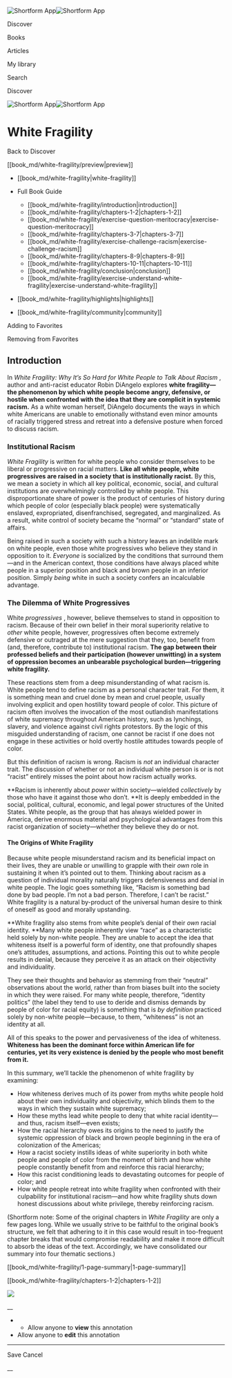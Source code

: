 ![Shortform App](/img/logo.36a2399e.svg)![Shortform App](/img/logo-dark.70c1b072.svg)

Discover

Books

Articles

My library

Search

Discover

![Shortform App](/img/logo.36a2399e.svg)![Shortform App](/img/logo-dark.70c1b072.svg)

# White Fragility

Back to Discover

[[book_md/white-fragility/preview|preview]]

  * [[book_md/white-fragility|white-fragility]]
  * Full Book Guide

    * [[book_md/white-fragility/introduction|introduction]]
    * [[book_md/white-fragility/chapters-1-2|chapters-1-2]]
    * [[book_md/white-fragility/exercise-question-meritocracy|exercise-question-meritocracy]]
    * [[book_md/white-fragility/chapters-3-7|chapters-3-7]]
    * [[book_md/white-fragility/exercise-challenge-racism|exercise-challenge-racism]]
    * [[book_md/white-fragility/chapters-8-9|chapters-8-9]]
    * [[book_md/white-fragility/chapters-10-11|chapters-10-11]]
    * [[book_md/white-fragility/conclusion|conclusion]]
    * [[book_md/white-fragility/exercise-understand-white-fragility|exercise-understand-white-fragility]]
  * [[book_md/white-fragility/highlights|highlights]]
  * [[book_md/white-fragility/community|community]]



Adding to Favorites 

Removing from Favorites 

## Introduction

In _White Fragility: Why It’s So Hard for White People to Talk About Racism_ , author and anti-racist educator Robin DiAngelo explores **white fragility—the phenomenon by which white people become angry, defensive, or hostile when confronted with the idea that they are complicit in systemic racism.** As a white woman herself, DiAngelo documents the ways in which white Americans are unable to emotionally withstand even minor amounts of racially triggered stress and retreat into a defensive posture when forced to discuss racism.

### Institutional Racism

_White Fragility_ is written for white people who consider themselves to be liberal or progressive on racial matters. **Like all white people, white progressives are raised in a society that is institutionally racist.** By this, we mean a society in which all key political, economic, social, and cultural institutions are overwhelmingly controlled by white people. This disproportionate share of power is the product of centuries of history during which people of color (especially black people) were systematically enslaved, expropriated, disenfranchised, segregated, and marginalized. As a result, white control of society became the “normal” or “standard” state of affairs.

Being raised in such a society with such a history leaves an indelible mark on white people, even those white progressives who believe they stand in opposition to it. _Everyone_ is socialized by the conditions that surround them—and in the American context, those conditions have always placed white people in a superior position and black and brown people in an inferior position. Simply _being_ white in such a society confers an incalculable advantage.

### The Dilemma of White Progressives

White _progressives_ , however, believe themselves to stand in opposition to racism. Because of their own belief in their moral superiority relative to _other_ white people, however, progressives often become extremely defensive or outraged at the mere suggestion that they, too, benefit from (and, therefore, contribute to) institutional racism. **The gap between their professed beliefs and their participation (however unwitting) in a system of oppression becomes an unbearable psychological burden—triggering white fragility.**

These reactions stem from a deep misunderstanding of what racism is. White people tend to define racism as a personal character trait. For them, it is something mean and cruel done by mean and cruel people, usually involving explicit and open hostility toward people of color. This picture of racism often involves the invocation of the most outlandish manifestations of white supremacy throughout American history, such as lynchings, slavery, and violence against civil rights protestors. By the logic of this misguided understanding of racism, one cannot be racist if one does not engage in these activities or hold overtly hostile attitudes towards people of color.

But this definition of racism is wrong. Racism is _not_ an individual character trait. The discussion of whether or not an individual white person is or is not “racist” entirely misses the point about how racism actually works.

**Racism is inherently about _power_ within society—wielded _collectively_ by those who have it against those who don’t. **It is deeply embedded in the social, political, cultural, economic, and legal power structures of the United States. White people, as the group that has always wielded power in America, derive enormous material and psychological advantages from this racist organization of society—whether they believe they do or not.

#### The Origins of White Fragility

Because white people misunderstand racism and its beneficial impact on their lives, they are unable or unwilling to grapple with their _own_ role in sustaining it when it’s pointed out to them. Thinking about racism as a question of individual morality naturally triggers defensiveness and denial in white people. The logic goes something like, “Racism is something bad done by bad people. I’m not a bad person. Therefore, I can’t be racist.” White fragility is a natural by-product of the universal human desire to think of oneself as good and morally upstanding.

**White fragility also stems from white people’s denial of their _own_ racial identity. **Many white people inherently view “race” as a characteristic held solely by non-white people. They are unable to accept the idea that whiteness itself is a powerful form of identity, one that profoundly shapes one’s attitudes, assumptions, and actions. Pointing this out to white people results in denial, because they perceive it as an attack on their objectivity and individuality.

They see their thoughts and behavior as stemming from their “neutral” observations about the world, rather than from biases built into the society in which they were raised. For many white people, therefore, “identity politics” (the label they tend to use to deride and dismiss demands by people of color for racial equity) is something that is _by definition_ practiced solely by non-white people—because, to them, “whiteness” is not an identity at all.

All of this speaks to the power and pervasiveness of the idea of whiteness. **Whiteness has been the dominant force within American life for centuries, yet its very existence is denied by the people who most benefit from it.**

In this summary, we’ll tackle the phenomenon of white fragility by examining:

  * How whiteness derives much of its power from myths white people hold about their own individuality and objectivity, which blinds them to the ways in which they sustain white supremacy;
  * How these myths lead white people to deny that white racial identity—and thus, racism itself—even exists;
  * How the racial hierarchy owes its origins to the need to justify the systemic oppression of black and brown people beginning in the era of colonization of the Americas;
  * How a racist society instills ideas of white superiority in both white people and people of color from the moment of birth and how white people constantly benefit from and reinforce this racial hierarchy;
  * How this racist conditioning leads to devastating outcomes for people of color; and
  * How white people retreat into white fragility when confronted with their culpability for institutional racism—and how white fragility shuts down honest discussions about white privilege, thereby reinforcing racism.



(Shortform note: Some of the original chapters in _White Fragility_ are only a few pages long. While we usually strive to be faithful to the original book’s structure, we felt that adhering to it in this case would result in too-frequent chapter breaks that would compromise readability and make it more difficult to absorb the ideas of the text. Accordingly, we have consolidated our summary into four thematic sections.)

[[book_md/white-fragility/1-page-summary|1-page-summary]]

[[book_md/white-fragility/chapters-1-2|chapters-1-2]]

![](https://bat.bing.com/action/0?ti=56018282&Ver=2&mid=a759032e-0b57-439f-ba87-264028dc7db1&sid=72e6e650642c11eeb2dd2161d176fe8d&vid=72e70890642c11eeb72d79fe7b6df2c6&vids=0&msclkid=N&pi=0&lg=en-US&sw=800&sh=600&sc=24&nwd=1&tl=Shortform%20%7C%20Book&p=https%3A%2F%2Fwww.shortform.com%2Fapp%2Fbook%2Fwhite-fragility%2Fintroduction&r=&lt=1079&evt=pageLoad&sv=1&rn=956090)

__

  *   * Allow anyone to **view** this annotation
  * Allow anyone to **edit** this annotation



* * *

Save Cancel

__



